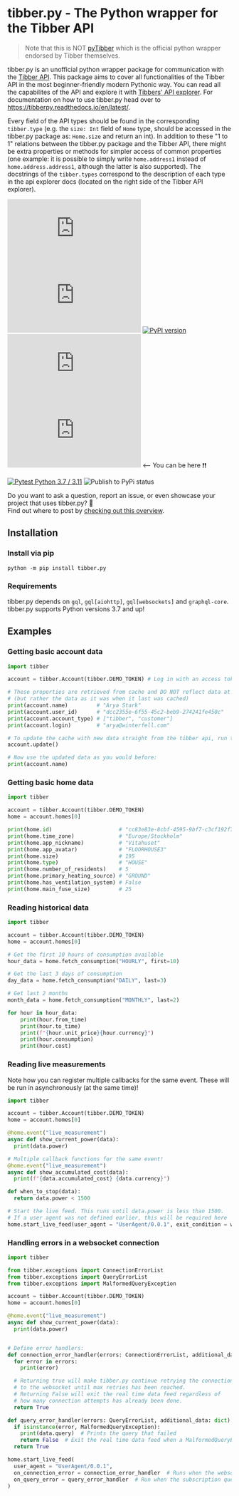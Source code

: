 # tibber.py - The Python wrapper for the Tibber API

> Note that this is NOT [pyTibber](https://github.com/Danielhiversen/pyTibber) which is the official python wrapper endorsed by Tibber themselves.

tibber.py is an unofficial python wrapper package for communication with the [Tibber API](https://developer.tibber.com/).
This package aims to cover all functionalities of the Tibber API in the most beginner-friendly modern Pythonic way. You can read all the capabilites of the API and explore it
with [Tibbers' API explorer](https://developer.tibber.com/explorer). For documentation on how to use tibber.py head over to https://tibberpy.readthedocs.io/en/latest/.

Every field of the API types should be found in the corresponding `tibber.type` (e.g. the `size: Int` field of `Home`
type, should be accessed in the tibber.py package as: `Home.size` and return an int). In addition to these "1 to 1" relations between the tibber.py package and the Tibber API, there might be extra properties or methods for simpler access of common properties
(one example: it is possible to simply write `home.address1` instead of `home.address.address1`, although the latter is
also supported). The docstrings of the `tibber.types` correspond to the description of each type in the api explorer
docs (located on the right side of the Tibber API explorer).

![MIT license badge](https://img.shields.io/github/license/BeatsuDev/tibber.py)
![Code Coverage](https://img.shields.io/codecov/c/github/BeatsuDev/tibber.py)
[![PyPI version](https://badge.fury.io/py/tibber.py.svg)](https://badge.fury.io/py/tibber.py)
![](https://img.shields.io/pypi/dw/tibber.py)
![](https://img.shields.io/github/contributors-anon/BeatsuDev/tibber.py) <-- You can be here ❗❗

[![Pytest Python 3.7 / 3.11](https://github.com/BeatsuDev/tibber.py/actions/workflows/pytests.yml/badge.svg)](https://github.com/BeatsuDev/tibber.py/actions/workflows/pytests.yml)
![Publish to PyPi status](https://github.com/BeatsuDev/tibber.py/actions/workflows/publish-to-pypi.yml/badge.svg)

Do you want to ask a question, report an issue, or even showcase your project that uses tibber.py? 🤩<br>Find out where to post by [checking out this overview](https://github.com/BeatsuDev/tibber.py/discussions/46).

## Installation

### Install via pip

```
python -m pip install tibber.py
```

### Requirements

tibber.py depends on `gql`, `gql[aiohttp]`, `gql[websockets]` and `graphql-core`. tibber.py supports Python versions 3.7 and up!

## Examples

### Getting basic account data

```python
import tibber

account = tibber.Account(tibber.DEMO_TOKEN) # Log in with an access token. All information gets updated here and stored in cache.

# These properties are retrieved from cache and DO NOT reflect data at the given time
# (but rather the data as it was when it last was cached)
print(account.name)         # "Arya Stark"
print(account.user_id)      # "dcc2355e-6f55-45c2-beb9-274241fe450c"
print(account.account_type) # ["tibber", "customer"]
print(account.login)        # "arya@winterfell.com"

# To update the cache with new data straight from the tibber api, run this:
account.update()

# Now use the updated data as you would before:
print(account.name)
```

### Getting basic home data

```python
import tibber

account = tibber.Account(tibber.DEMO_TOKEN)
home = account.homes[0]

print(home.id)                     # "cc83e83e-8cbf-4595-9bf7-c3cf192f7d9c"
print(home.time_zone)              # "Europe/Stockholm"
print(home.app_nickname)           # "Vitahuset"
print(home.app_avatar)             # "FLOORHOUSE3"
print(home.size)                   # 195
print(home.type)                   # "HOUSE"
print(home.number_of_residents)    # 5
print(home.primary_heating_source) # "GROUND"
print(home.has_ventilation_system) # False
print(home.main_fuse_size)         # 25
```

### Reading historical data

```python
import tibber

account = tibber.Account(tibber.DEMO_TOKEN)
home = account.homes[0]

# Get the first 10 hours of consumption available
hour_data = home.fetch_consumption("HOURLY", first=10)

# Get the last 3 days of consumption
day_data = home.fetch_consumption("DAILY", last=3)

# Get last 2 months
month_data = home.fetch_consumption("MONTHLY", last=2)

for hour in hour_data:
    print(hour.from_time)
    print(hour.to_time)
    print(f"{hour.unit_price}{hour.currency}")
    print(hour.consumption)
    print(hour.cost)
```

### Reading live measurements

Note how you can register multiple callbacks for the same event. These will be run
in asynchronously (at the same time)!

```python
import tibber

account = tibber.Account(tibber.DEMO_TOKEN)
home = account.homes[0]

@home.event("live_measurement")
async def show_current_power(data):
  print(data.power)

# Multiple callback functions for the same event!
@home.event("live_measurement")
async def show_accumulated_cost(data):
  print(f"{data.accumulated_cost} {data.currency}")

def when_to_stop(data):
  return data.power < 1500

# Start the live feed. This runs until data.power is less than 1500.
# If a user agent was not defined earlier, this will be required here
home.start_live_feed(user_agent = "UserAgent/0.0.1", exit_condition = when_to_stop)
```

### Handling errors in a websocket connection

```python
import tibber

from tibber.exceptions import ConnectionErrorList
from tibber.exceptions import QueryErrorList
from tibber.exceptions import MalformedQueryException

account = tibber.Account(tibber.DEMO_TOKEN)
home = account.homes[0]

@home.event("live_measurement")
async def show_current_power(data):
  print(data.power)


# Define error handlers:
def connection_error_handler(errors: ConnectionErrorList, additional_data: dict):
  for error in errors:
    print(error)

  # Returning true will make tibber.py continue retrying the connection
  # to the websocket until max retries has been reached.
  # Returning False will exit the real time data feed regardless of
  # how many connection attempts has already been done.
  return True

def query_error_handler(errors: QueryErrorList, additional_data: dict):
  if isinstance(error, MalformedQueryException):
    print(data.query)  # Prints the query that failed
    return False  # Exit the real time data feed when a MalformedQueryException happens
  return True

home.start_live_feed(
  user_agent = "UserAgent/0.0.1",
  on_connection_error = connection_error_handler  # Runs when the websocket fails to connect
  on_query_error = query_error_handler  # Run when the subscription query returns an error
)
```
